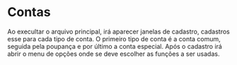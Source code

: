 # Contas
Ao execultar o arquivo principal, irá aparecer janelas de cadastro, cadastros esse para cada tipo de conta.
O primeiro tipo de conta é a conta comum, seguida pela poupança e por último a conta especial.
Após o cadastro irá abrir o menu de opções onde se deve escolher as funções a ser usadas.
